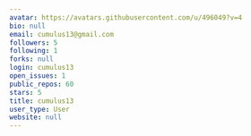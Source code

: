 ```yaml
---
avatar: https://avatars.githubusercontent.com/u/496049?v=4
bio: null
email: cumulus13@gmail.com
followers: 5
following: 1
forks: null
login: cumulus13
open_issues: 1
public_repos: 60
stars: 5
title: cumulus13
user_type: User
website: null
---
```

